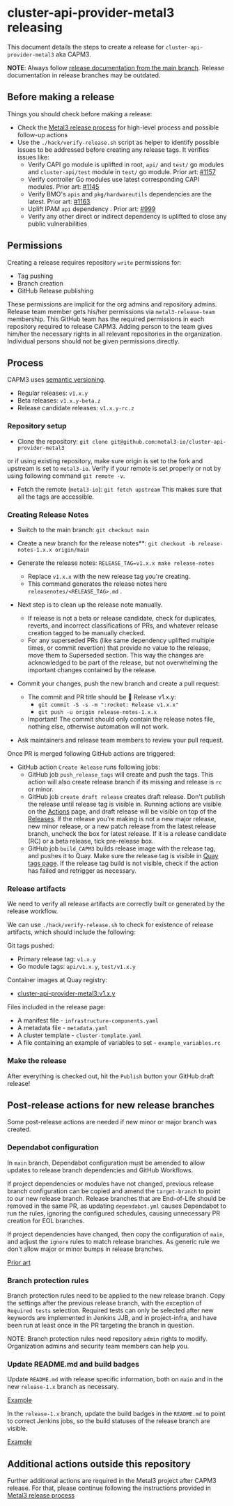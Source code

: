 # cluster-api-provider-metal3 releasing

This document details the steps to create a release for
`cluster-api-provider-metal3` aka CAPM3.

**NOTE**: Always follow
[release documentation from the main branch](https://github.com/metal3-io/cluster-api-provider-metal3/blob/main/docs/releasing.md).
Release documentation in release branches may be outdated.

## Before making a release

Things you should check before making a release:

- Check the
  [Metal3 release process](https://github.com/metal3-io/metal3-docs/blob/main/processes/releasing.md)
  for high-level process and possible follow-up actions
- Use the `./hack/verify-release.sh` script as helper to identify possible
  issues to be addressed before creating any release tags. It verifies issues
  like:
   - Verify CAPI go module is uplifted in root, `api/` and `test/` go modules and
    `cluster-api/test` module in `test/` go module. Prior art:
    [#1157](https://github.com/metal3-io/cluster-api-provider-metal3/pull/1157)
   - Verify controller Go modules use latest corresponding CAPI modules. Prior art:
     [#1145](https://github.com/metal3-io/cluster-api-provider-metal3/pull/1145)
   - Verify BMO's `apis` and `pkg/hardwareutils` dependencies are the latest. Prior
     art:
     [#1163](https://github.com/metal3-io/cluster-api-provider-metal3/pull/1163)
   - Uplift IPAM `api` dependency
     . Prior art:
     [#999](https://github.com/metal3-io/cluster-api-provider-metal3/pull/999)
   - Verify any other direct or indirect dependency is uplifted to close any
     public vulnerabilities

## Permissions

Creating a release requires repository `write` permissions for:

- Tag pushing
- Branch creation
- GitHub Release publishing

These permissions are implicit for the org admins and repository admins.
Release team member gets his/her permissions via `metal3-release-team`
membership. This GitHub team has the required permissions in each repository
required to release CAPM3. Adding person to the team gives him/her the necessary
rights  in all relevant repositories in the organization. Individual persons
should not be given permissions directly.

## Process

CAPM3 uses [semantic versioning](https://semver.org).

- Regular releases: `v1.x.y`
- Beta releases: `v1.x.y-beta.z`
- Release candidate releases: `v1.x.y-rc.z`

### Repository setup

- Clone the repository:
`git clone git@github.com:metal3-io/cluster-api-provider-metal3`

or if using existing repository, make sure origin is set to the fork and
upstream is set to `metal3-io`. Verify if your remote is set properly or not
by using following command `git remote -v`.

- Fetch the remote (`metal3-io`): `git fetch upstream`
This makes sure that all the tags are accessible.

### Creating Release Notes

- Switch to the main branch: `git checkout main`

- Create a new branch for the release notes**:
  `git checkout -b release-notes-1.x.x origin/main`

- Generate the release notes: `RELEASE_TAG=v1.x.x make release-notes`
   - Replace `v1.x.x` with the new release tag you're creating.
   - This command generates the release notes here
     `releasenotes/<RELEASE_TAG>.md` .

- Next step is to clean up the release note manually.
   - If release is not a beta or release candidate, check for duplicates,
     reverts, and incorrect classifications of PRs, and whatever release
     creation tagged to be manually checked.
   - For any superseded PRs (like same dependency uplifted multiple times, or
     commit revertion) that provide no value to the release, move them to
     Superseded section. This way the changes are acknowledged to be part of the
     release, but not overwhelming the important changes contained by the
     release.

- Commit your changes, push the new branch and create a pull request:
   - The commit and PR title should be 🚀 Release v1.x.y:
      - `git commit -S -s -m ":rocket: Release v1.x.x"`
      - `git push -u origin release-notes-1.x.x`
   - Important! The commit should only contain the release notes file, nothing
     else, otherwise automation will not work.

- Ask maintainers and release team members to review your pull request.

Once PR is merged following GitHub actions are triggered:

- GitHub action `Create Release` runs following jobs:
   - GitHub job `push_release_tags` will create and push the tags. This action
     will also create release branch if its missing and release is `rc` or
     minor.
   - GitHub job `create draft release` creates draft release. Don't publish the
     release until release tag is visible in. Running actions are visible on the
     [Actions](https://github.com/metal3-io/cluster-api-provider-metal3/actions)
     page, and draft release will be visible on top of the
     [Releases](https://github.com/metal3-io/cluster-api-provider-metal3/releases).
     If the release you're making is not a new major release, new minor release,
     or a new patch release from the latest release branch, uncheck the box for
     latest release. If it is a release candidate (RC) or a beta release,
     tick pre-release box.
   - GitHub job `build_CAPM3` builds release image with the release tag,
     and pushes it to Quay. Make sure the release tag is visible in
     [Quay tags page](https://quay.io/repository/metal3-io/cluster-api-provider-metal3?tab=tags).
     If the release tag build is not visible, check if the action has failed and
     retrigger as necessary.

### Release artifacts

We need to verify all release artifacts are correctly built or generated by
the release workflow.

We can use `./hack/verify-release.sh` to check for existence of release artifacts,
which should include the following:

Git tags pushed:

- Primary release tag: `v1.x.y`
- Go module tags: `api/v1.x.y`, `test/v1.x.y`

Container images at Quay registry:

- [cluster-api-provider-metal3:v1.x.y](https://quay.io/repository/metal3-io/cluster-api-provider-metal3?tab=tags)

Files included in the release page:

- A manifest file - `infrastructure-components.yaml`
- A metadata file - `metadata.yaml`
- A cluster template - `cluster-template.yaml`
- A file containing an example of variables to set - `example_variables.rc`

### Make the release

After everything is checked out, hit the `Publish` button your GitHub draft
release!

## Post-release actions for new release branches

Some post-release actions are needed if new minor or major branch was created.

### Dependabot configuration

In `main` branch, Dependabot configuration must be amended to allow updates
to release branch dependencies and GitHub Workflows.

If project dependencies or modules have not changed, previous release branch
configuration can be copied and amend the `target-branch` to point to our new
release branch. Release branches that are End-of-Life should be removed in the
same PR, as updating `dependabot.yml` causes Dependabot to run the rules,
ignoring the configured schedules, causing unnecessary PR creation for EOL
branches.

If project dependencies have changed, then copy the configuration of `main`,
and adjust the `ignore` rules to match release branches. As generic rule we
don't allow major or minor bumps in release branches.

[Prior art](https://github.com/metal3-io/cluster-api-provider-metal3/pull/2527)

### Branch protection rules

Branch protection rules need to be applied to the new release branch. Copy the
settings after the previous release branch, with the exception of
`Required tests` selection. Required tests can only be selected after new
keywords are implemented in Jenkins JJB, and in project-infra, and have been run
at least once in the PR targeting the branch in question.

NOTE: Branch protection rules need repository `admin` rights to modify.
Organization admins and security team members can help you.

### Update README.md and build badges

Update `README.md` with release specific information, both on `main` and
in the new `release-1.x` branch as necessary.

[Example](https://github.com/metal3-io/cluster-api-provider-metal3/pull/949)

In the `release-1.x` branch, update the build badges in the `README.md` to point
to correct Jenkins jobs, so the build statuses of the release branch are
visible.

[Example](https://github.com/metal3-io/cluster-api-provider-metal3/pull/951)

## Additional actions outside this repository

Further additional actions are required in the Metal3 project after CAPM3
release. For that, please continue following the instructions provided in
[Metal3 release process](https://github.com/metal3-io/metal3-docs/blob/main/processes/releasing.md)

